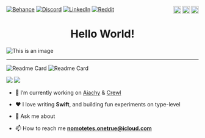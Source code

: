 [![Behance](https://img.shields.io/badge/Behance-1769ff?logo=behance&logoColor=white)](https://behance.net/NomoteteS) [![Discord](https://img.shields.io/badge/Discord-%237289DA.svg?logo=discord&logoColor=white)](htttps://discord.gg/#8826) [![LinkedIn](https://img.shields.io/badge/LinkedIn-%230077B5.svg?logo=linkedin&logoColor=white)](https://linkedin.com/in/mert-t-3744971bb) [![Reddit](https://img.shields.io/badge/Reddit-%23FF4500.svg?logo=Reddit&logoColor=white)](https://reddit.com/user/NomoteteS)  <img align="right" height ="20" alt="Swift" src="https://cdn4.iconfinder.com/data/icons/social-media-logos-6/512/23-swift-512.png"> <img align="right" height="20" alt="Python" src="https://upload.wikimedia.org/wikipedia/commons/thumb/0/0a/Python.svg/800px-Python.svg.png"> <img align="right" height="20" alt="Figma" src="https://cdn.freebiesupply.com/logos/large/2x/figma-1-logo-png-transparent.png">

<h1 align="center">Hello World!</h1>

![This is an image](https://i.hizliresim.com/tui37z5.png)
***

![Readme Card](https://github-readme-stats.vercel.app/api/pin/?username=NomoteteS&repo=CryptoPath&theme=nightowl)     ![Readme Card](https://github-readme-stats.vercel.app/api/pin/?username=NomoteteS&repo=Aiachy&theme=nightowl)

    
![](https://github-readme-stats.vercel.app/api?username=NomoteteS&theme=nightowl&hide_border=false&include_all_commits=true&count_private=true&show_icons=true) ![](https://github-readme-streak-stats.herokuapp.com/?user=NomoteteS&theme=nightowl&hide_border=false&show_icons=true) <br/>

- 📱 I’m currently working on [Aiachy](https://github.com/NomoteteS/Aiachy) & [Crewl](https://github.com/CrewlApp/crewl-ios)

- ❤️ I love writing **Swift**, and building fun experiments on type-level

- 💬 Ask me about 

- 📫 How to reach me **nomotetes.onetrue@icloud.com**
  


